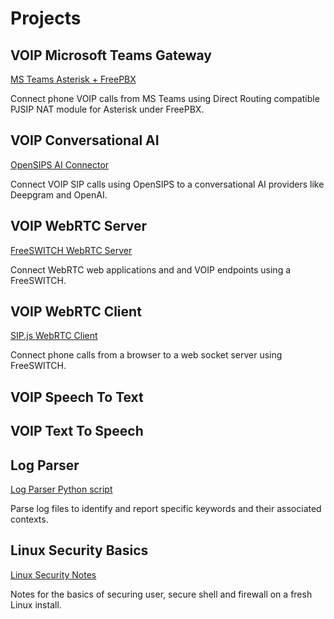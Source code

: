 # Projects 
## VOIP Microsoft Teams Gateway
[MS Teams Asterisk + FreePBX](https://github.com/Vince-0/MSTeams-FreePBX)

Connect phone VOIP calls from MS Teams using Direct Routing compatible PJSIP NAT module for Asterisk under FreePBX.

## VOIP Conversational AI
[OpenSIPS AI Connector](https://github.com/Vince-0/AI-Voice-Connector)

Connect VOIP SIP calls using OpenSIPS to a conversational AI providers like Deepgram and OpenAI.

## VOIP WebRTC Server 
[FreeSWITCH WebRTC Server](https://github.com/Vince-0/FreeSWITCH_WEBRTC)

Connect WebRTC web applications and and VOIP endpoints using a FreeSWITCH.

## VOIP WebRTC Client
[SIP.js WebRTC Client](https://github.com/Vince-0/WebRTC_client)

Connect phone calls from a browser to a web socket server using FreeSWITCH.

## VOIP Speech To Text

## VOIP Text To Speech

## Log Parser
[Log Parser Python script](https://github.com/Vince-0/Log-parser)

Parse log files to identify and report specific keywords and their associated contexts.

## Linux Security Basics
[Linux Security Notes](https://github.com/Vince-0/Security-Basics)

Notes for the basics of securing user, secure shell and firewall on a fresh Linux install.
